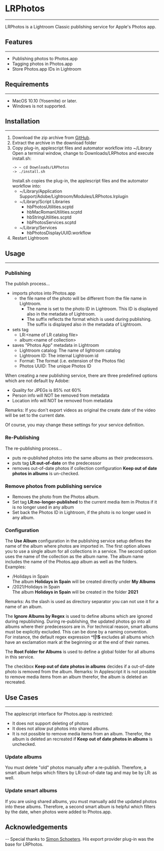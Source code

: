 # LRPhotos

---
LRPhotos is a Lightroom Classic publishing service for Apple's Photos app.
## Features

---
* Publishing photos to Photos.app
* Tagging photos in Photos.app
* Store Photos.app IDs in Lightroom

## Requirements

---
* MacOS 10.10 (Yosemite) or later.
* Windows is not supported.

## Installation

---

1. Download the zip archive from [GitHub](https://github.com/sto3014/LRPhotos/blob/main/target/LRPhotos2.0.0.2_mac.zip).
2. Extract the archive in the download folder
3. Copy plug-in, applescript files and automator workflow into ~/Library  
   Open a terminal window, change to Downloads/LRPhotos and execute install.sh:
   ```
   -> ~ cd Downloads/LRPhotos
   -> ./install.sh 
    ```
   Install.sh copies the plug-in, the applescript files and the automator workflow into:
   * ~/Library/Application Support/Adobe/Lightroom/Modules/LRPhotos.lrplugin
   * ~/Library/Script Libraries
     * hbPhotosUtilities.scptd
     * hbMacRomanUtilities.scptd
     * hbStringUtilities.scptd
     * hbPhotosServices.scptd
   * ~/Library/Services
     * hbPhotosDisplayUUID.workflow
4. Restart Lightroom

## Usage

---
### Publishing
The publish process…
* imports photos into Photos.app
    * the file name of the photo will be different from the file name in Lightroom.
        * The name is set to the photo ID in Lightroom. This ID is displayed also in the metadata of Lightroom.
        * The suffix reflects the format which is used during publishing. The suffix is displayed also in the metadata
          of Lightroom.
* sets tag
    * LR:&lt;name of LR catalog file>
    * album:&lt;name of collection>
* saves "Photos App" metadata in Lightroom
    * Lightroom catalog: The name of lightroom catalog
    * Lightroom ID: The internal Lightroom id
    * Format: The format (i.e. extension of the Photos file)
    * Photos UUID: The unique Photos ID

When creating a new publishing service, there are three predefined options which are not default by Adobe:
* Quality for JPEGs is 85% not 60%
* Person info will NOT be removed from metadata
* Location info will NOT be removed from metadata

Remarks: If you don't export videos as original the create date of the video will be set to the current date.

Of course, you may change these settings for your service definition.

### Re-Publishing
The re-publishing process…
* puts re-published photos into the same albums as their predecessors.
* puts tag __LR:out-of-date__ on the predecessor
* removes out-of-date photos if collection configuration __Keep out of date photos in albums__ is un-checked.

### Remove photos from publishing service

* Removes the photo from the Photos album.
* Set tag __LR:no-longer-published__ to the current media item in Photos if it is no longer used in any album
* Set back the Photos ID in Lightroom, if the photo is no longer used in any album.

### Configuration
The __Use Album__ configuration in the publishing service setup defines the name of the album where photos are imported in.
The first option allows you to use a single album for all collections in a service. The second option uses the name
of the collection as the album name. The album name includes the name of the Photos.app album as well as the folders.
Examples:
* /Holidays in Spain  
  The album __Holidays in Spain__ will be created directly under __My Albums__
* /2021/Holidays in Spain  
The album  __Holidays in Spain__ will be created in the folder __2021__  
  
Remarks: As the slash is used as directory separator you can not use it for a name of an album.

The __Ignore Albums by Regex__ is used to define albums which are ignored during republishing. During re-publishing, 
the updated photos go into all albums where their predecessors are in. For technical reason,
smart albums must be explicitly excluded. This can be done by a naming convention.  
For instance, the default regex expression
__^!|!$__ excludes all albums which have an exclamation mark at the beginning or at the end of their names.

The __Root Folder for Albums__ is used to define a global folder for all albums in this service. 

The checkbox __Keep out of date photos in albums__ decides if a out-of-date photo is removed from the album.
Remarks: In Applescript it is not possible to remove media items from an album therefor, the album is deleted an
recreated.

## Use Cases

---
The applescript interface for Photos.app is restricted:
* It does not support deleting of photos
* It does not allow put photos into shared albums.
* It is not possible to remove media items from an album. Therefor, the album is deleted an
  recreated if __Keep out of date photos in albums__ is unchecked.

### Update albums
You must delete "old" photos manually after a re-publish.
Therefore, a smart album helps which filters by LR:out-of-date tag and may be by LR:<catalog name> as well.

### Update smart albums
If you are using shared albums, you must manually add the updated photos into these albums. Therefore, a second 
smart album is helpful which filters by the date, when photos were added to Photos.app.


## Acknowledgements

--
Special thanks to [Simon Schoeters](https://www.suffix.be/blog/lightroom-iphoto-export/). His export provider plug-in was
the base for LRPhotos.
